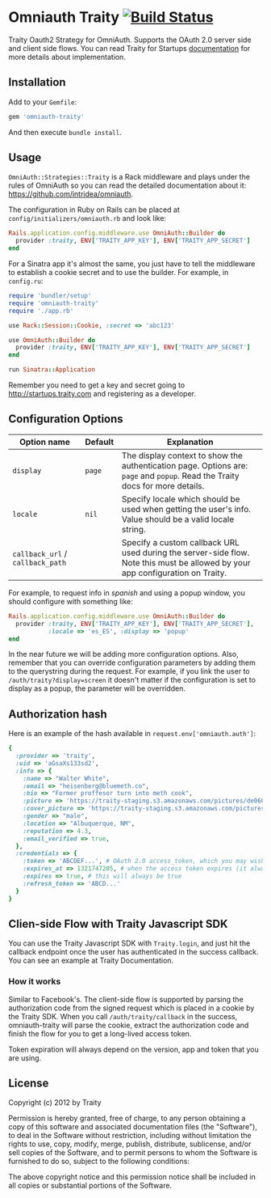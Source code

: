 # Omniauth Traity [![Build Status](https://travis-ci.org/traity/omniauth-traity.svg?branch=master)](https://travis-ci.org/traity/omniauth-traity)

Traity Oauth2 Strategy for OmniAuth. Supports the OAuth 2.0 server side and client side flows. You can read Traity for Startups [documentation](https://startups.traity.com/documentation/verification) for more details about implementation.

## Installation

Add to your `Gemfile`:

```ruby
gem 'omniauth-traity'
```

And then execute `bundle install`.

## Usage

`OmniAuth::Strategies::Traity` is a Rack middleware and plays under the rules of OmniAuth so you can read the detailed documentation about it: https://github.com/intridea/omniauth.

The configuration in Ruby on Rails can be placed at `config/initializers/omniauth.rb` and look like:

```ruby
Rails.application.config.middleware.use OmniAuth::Builder do
  provider :traity, ENV['TRAITY_APP_KEY'], ENV['TRAITY_APP_SECRET']
end
```

For a Sinatra app it's almost the same, you just have to tell the middleware to establish a cookie secret and to use the builder. For example, in `config.ru`:

```ruby
require 'bundler/setup'
require 'omniauth-traity'
require './app.rb'

use Rack::Session::Cookie, :secret => 'abc123'

use OmniAuth::Builder do
  provider :traity, ENV['TRAITY_APP_KEY'], ENV['TRAITY_APP_SECRET']
end

run Sinatra::Application
```

Remember you need to get a key and secret going to http://startups.traity.com and registering as a developer.

## Configuration Options

Option name | Default | Explanation
--- | --- | ---
`display` | `page` | The display context to show the authentication page. Options are: `page` and `popup`. Read the Traity docs for more details.
`locale` | `nil` | Specify locale which should be used when getting the user's info. Value should be a valid locale string.
`callback_url` / `callback_path` | | Specify a custom callback URL used during the server-side flow. Note this must be allowed by your app configuration on Traity.

For example, to request info in *spanish* and using a popup window, you should configure with something like:

```ruby
Rails.application.config.middleware.use OmniAuth::Builder do
  provider :traity, ENV['TRAITY_APP_KEY'], ENV['TRAITY_APP_SECRET'],
           :locale => 'es_ES', :display => 'popup'
end
```

In the near future we will be adding more configuration options. Also, remember that you can override configuration parameters by adding them to the querystring during the request. For example, if you link the user to `/auth/traity?display=screen` it doesn't matter if the configuration is set to display as a popup, the parameter will be overridden.

## Authorization hash

Here is an example of the hash available in `request.env['omniauth.auth']`:

```ruby
{
  :provider => 'traity',
  :uid => 'aGsaXs133sd2',
  :info => {
    :name => "Walter White",
    :email => "heisenberg@bluemeth.co",
    :bio => "Former proffesor turn into meth cook",
    :picture => 'https://traity-staging.s3.amazonaws.com/pictures/de060a/profile_8.JPG',
    :cover_picture => 'https://traity-staging.s3.amazonaws.com/pictures/de060a/profile_8.JPG',
    :gender => "male",
    :location => "Albuquerque, NM",
    :reputation => 4.3,
    :email_verified => true,
  },
  :credentials => {
    :token => 'ABCDEF...', # OAuth 2.0 access_token, which you may wish to store
    :expires_at => 1321747205, # when the access token expires (it always will)
    :expires => true, # this will always be true
    :refresh_token => 'ABCD...'
  }
}
```

## Clien-side Flow with Traity Javascript SDK

You can use the Traity Javascript SDK with `Traity.login`, and just hit the callback endpoint once the user has authenticated in the success callback. You can see an example at Traity Documentation.

### How it works

Similar to Facebook's. The client-side flow is supported by parsing the authorization code from the signed request which is placed in a cookie by the Traity SDK. When you call `/auth/traity/callback` in the success, omniauth-traity will parse the cookie, extract the authorization code and finish the flow for you to get a long-lived access token.

Token expiration will always depend on the version, app and token that you are using.

## License

Copyright (c) 2012 by Traity

Permission is hereby granted, free of charge, to any person obtaining a copy of this software and associated documentation files (the "Software"), to deal in the Software without restriction, including without limitation the rights to use, copy, modify, merge, publish, distribute, sublicense, and/or sell copies of the Software, and to permit persons to whom the Software is furnished to do so, subject to the following conditions:

The above copyright notice and this permission notice shall be included in all copies or substantial portions of the Software.
